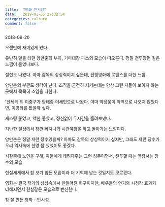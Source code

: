 ```yaml
---
title:  "영화 안시성"
date:   2019-01-05 22:32:54
categories: culture
comment: false
---
```


2018-09-20

오랜만에 재미있게 봤다. 

유난히 말을 타던 양만춘의 부하, 기마대장 파소의 모습이 떠오른다. 정말 전투장면 같은 느낌이 들었나보다.

설현도 나왔다. 아마 감독의 상상력이지 싶은데, 전쟁영화에 로맨스를 더한 느낌.

양만춘의 부관도 생각이 난다. 조직을 굳건히 지키는데는 항상 그런 자들이 보이지 않는 곳에서 묵묵히 소임을 다한다.


'신세계'의 이중구가 당태종 이세민으로 나왔다. 아마 박성웅이 악역으로 나오지 않았다면, 이영화를 봤을까 싶다.

캐스팅 좋았고, 액션 좋았고, 정신없이 두시간을 흘려보냈다. 


지난한 일상에서 잠깐 빠져나와 시간여행을 하고 돌아가는 느낌이다.

양만춘은 정말 저런 장수였을까? 아마도 감독의 상상력이지 싶지만, 그래도 저런 장수가 우리 역사속에 한명 쯤 있었어도 좋겠다.


시찰중에 노인을 구해, 아들에게 데려다주는 그런 성주이면서, 전투할 때는 앞장서는 장수의 모습

현실세계에서 참 보기 힘든 모습이라 더 기억에 남는 것일지도 모르겠다.


영화는 결국 작가의 상상속에서 만들어진 허구이지만, 배우들의 연기와 시청각 효과가 더해지면서 현실같은 모습으로 변신한다.

참 잘 만든 영화 - 안시성

